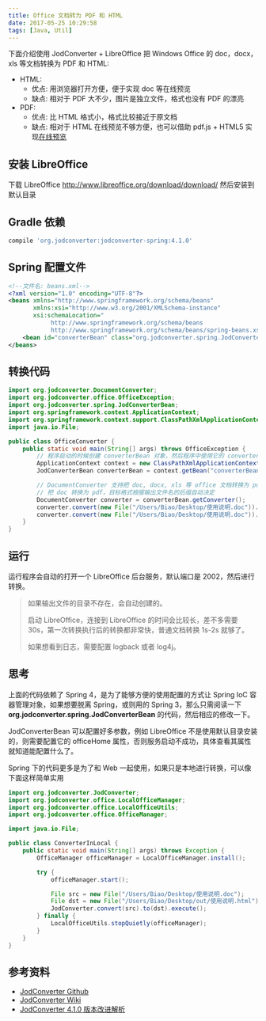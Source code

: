 ```yaml
---
title: Office 文档转为 PDF 和 HTML
date: 2017-05-25 10:29:58
tags: [Java, Util]
---
```


下面介绍使用 JodConverter + LibreOffice 把 Windows Office 的 doc，docx，xls 等文档转换为 PDF 和 HTML:

* HTML:
  * 优点:  用浏览器打开方便，便于实现 doc 等在线预览
  * 缺点: 相对于 PDF 大不少，图片是独立文件，格式也没有 PDF 的漂亮
* PDF:
  * 优点: 比 HTML 格式小，格式比较接近于原文档
  * 缺点: 相对于 HTML 在线预览不够方便，也可以借助 pdf.js + HTML5 实现[在线预览](/pdf-online/)

<!--more-->

## 安装 LibreOffice

下载 LibreOffice <http://www.libreoffice.org/download/download/> 然后安装到默认目录

## Gradle 依赖

```groovy
compile 'org.jodconverter:jodconverter-spring:4.1.0'
```

## Spring 配置文件

```xml
<!--文件名: beans.xml-->
<?xml version="1.0" encoding="UTF-8"?>
<beans xmlns="http://www.springframework.org/schema/beans"
       xmlns:xsi="http://www.w3.org/2001/XMLSchema-instance"
       xsi:schemaLocation="
            http://www.springframework.org/schema/beans
            http://www.springframework.org/schema/beans/spring-beans.xsd">
    <bean id="converterBean" class="org.jodconverter.spring.JodConverterBean" destroy-method="destroy"/>
</beans>
```

## 转换代码

```java
import org.jodconverter.DocumentConverter;
import org.jodconverter.office.OfficeException;
import org.jodconverter.spring.JodConverterBean;
import org.springframework.context.ApplicationContext;
import org.springframework.context.support.ClassPathXmlApplicationContext;
import java.io.File;

public class OfficeConverter {
    public static void main(String[] args) throws OfficeException {
        // 程序启动的时候创建 converterBean 对象，然后程序中使用它的 converter 进行转换
        ApplicationContext context = new ClassPathXmlApplicationContext("beans.xml");
        JodConverterBean converterBean = context.getBean("converterBean", JodConverterBean.class);

        // DocumentConverter 支持把 doc, docx, xls 等 office 文档转换为 pdf, html
        // 把 doc 转换为 pdf，目标格式根据输出文件名的后缀自动决定
        DocumentConverter converter = converterBean.getConverter();
        converter.convert(new File("/Users/Biao/Desktop/使用说明.doc")).to(new File("/Users/Biao/Desktop/out/使用说明.pdf")).execute();
        converter.convert(new File("/Users/Biao/Desktop/使用说明.doc")).to(new File("/Users/Biao/Desktop/out/使用说明.html")).execute();
    }
}
```

## 运行

运行程序会自动的打开一个 LibreOffice 后台服务，默认端口是 2002，然后进行转换。

> 如果输出文件的目录不存在，会自动创建的。
>
> 启动 LibreOffice，连接到 LibreOffice 的时间会比较长，差不多需要 30s，第一次转换执行后的转换都非常快，普通文档转换 1s-2s 就够了。
>
> 如果想看到日志，需要配置 logback 或者 log4j。

## 思考

上面的代码依赖了 Spring 4，是为了能够方便的使用配置的方式让 Spring IoC 容器管理对象，如果想要脱离 Spring，或则用的 Spring 3，那么只需阅读一下 **org.jodconverter.spring.JodConverterBean** 的代码，然后相应的修改一下。

JodConverterBean 可以配置好多参数，例如 LibreOffice 不是使用默认目录安装的，则需要配置它的 officeHome 属性，否则服务启动不成功，具体查看其属性就知道能配置什么了。

Spring 下的代码更多是为了和 Web 一起使用，如果只是本地进行转换，可以像下面这样简单实用

```java
import org.jodconverter.JodConverter;
import org.jodconverter.office.LocalOfficeManager;
import org.jodconverter.office.LocalOfficeUtils;
import org.jodconverter.office.OfficeManager;

import java.io.File;

public class ConverterInLocal {
    public static void main(String[] args) throws Exception {
        OfficeManager officeManager = LocalOfficeManager.install();

        try {
            officeManager.start();

            File src = new File("/Users/Biao/Desktop/使用说明.doc");
            File dst = new File("/Users/Biao/Desktop/out/使用说明.html");
            JodConverter.convert(src).to(dst).execute();
        } finally {
            LocalOfficeUtils.stopQuietly(officeManager);
        }
    }
}
```

## 参考资料

* [JodConverter Github](https://github.com/sbraconnier/jodconverter)
* [JodConverter Wiki](https://github.com/sbraconnier/jodconverter/wiki)
* [JodConverter 4.1.0 版本改进解析](https://segmentfault.com/a/1190000011657122)